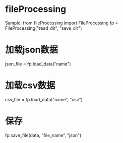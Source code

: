 # fileProcessing

Sample:
from fileProcessing import FileProcessing
fp = FileProcessing("read_dir", "save_dir")
# 加载json数据
json_file = fp.load_data("name")
# 加载csv数据
csv_file = fp.load_data("name", "csv")
# 保存
fp.save_file(data, "file_name", "json")
